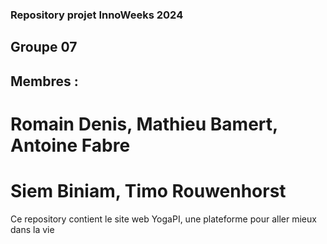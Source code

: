 ### Repository projet InnoWeeks 2024
## Groupe 07

## Membres : 
# Romain Denis, Mathieu Bamert, Antoine Fabre
# Siem Biniam, Timo Rouwenhorst

Ce repository contient le site web YogaPI, une plateforme pour aller mieux dans la vie